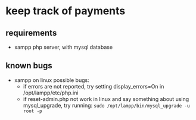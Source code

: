 # keep track of payments

## requirements

- xampp php server, with mysql database

## known bugs

- xampp on linux possible bugs:
    - if errors are not reported, try setting display_errors=On in /opt/lampp/etc/php.ini
    - if reset-admin.php not work in linux and say something about using mysql_upgrade, try running: 
        `sudo /opt/lampp/bin/mysql_upgrade -u root -p`
